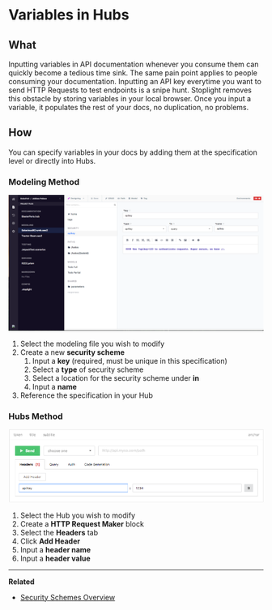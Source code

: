 # Variables in Hubs 

## What 

Inputting variables in API documentation whenever you consume them can quickly become a tedious time sink. The same pain point applies to people consuming your documentation. Inputting an API key everytime you want to send HTTP Requests to test endpoints is a snipe hunt.  Stoplight removes this obstacle by storing variables in your local browser. Once you input a variable, it populates the rest of your docs, no duplication, no problems. 

## How

You can specify variables in your docs by adding them at the specification level or directly into Hubs. 

### Modeling Method 

![Security Scheme in Specification](https://github.com/stoplightio/docs/blob/develop/assets/images/hubs-variables-modeling.png?raw=true)

1. Select the modeling file you wish to modify 
2. Create a new **security scheme** 
    1. Input a **key** (required, must be unique in this specification) 
    2. Select a **type** of security scheme 
    3. Select a location for the security scheme under **in**
    4. Input a **name** 
3. Reference the specification in your Hub

### Hubs Method 

![Adding variables to HTTP Request Maker](https://github.com/stoplightio/docs/blob/develop/assets/images/hubs-variables-tryitout.png?raw=true)

1. Select the Hub you wish to modify 
2. Create a **HTTP Request Maker** block 
3. Select the **Headers** tab 
4. Click **Add Header** 
5. Input a **header name**
6. Input a **header value** 

***

**Related**

* [Security Schemes Overview](/modeling/modeling-with-openapi/security-schemes)
